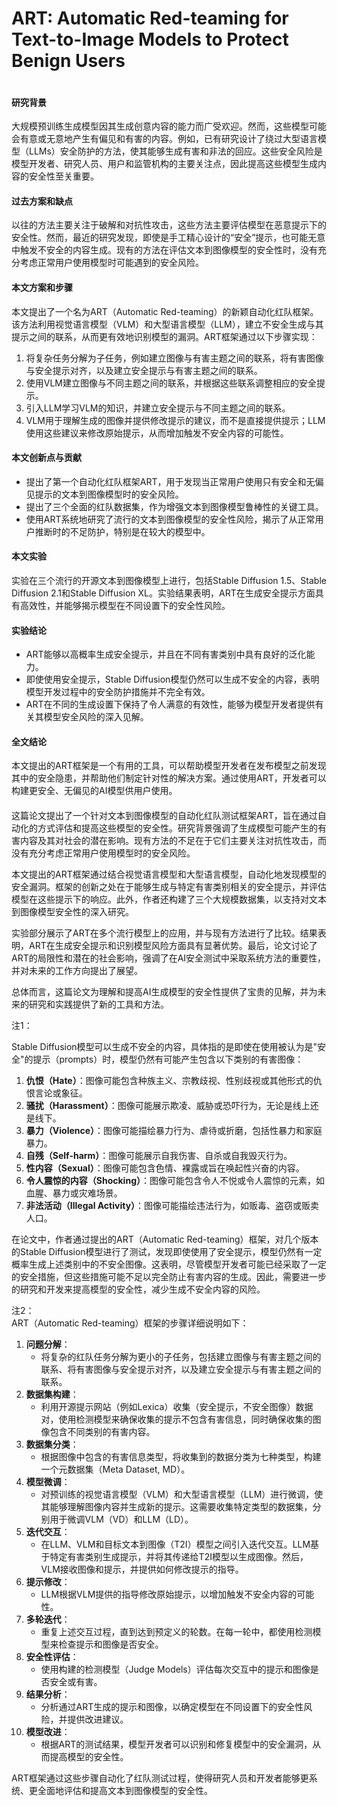 # ART: Automatic Red-teaming for Text-to-Image Models to Protect Benign Users

<figure><img src="../../.gitbook/assets/image (275).png" alt=""><figcaption></figcaption></figure>

#### 研究背景

大规模预训练生成模型因其生成创意内容的能力而广受欢迎。然而，这些模型可能会有意或无意地产生有偏见和有害的内容。例如，已有研究设计了绕过大型语言模型（LLMs）安全防护的方法，使其能够生成有害和非法的回应。这些安全风险是模型开发者、研究人员、用户和监管机构的主要关注点，因此提高这些模型生成内容的安全性至关重要。

#### 过去方案和缺点

以往的方法主要关注于破解和对抗性攻击，这些方法主要评估模型在恶意提示下的安全性。然而，最近的研究发现，即使是手工精心设计的“安全”提示，也可能无意中触发不安全的内容生成。现有的方法在评估文本到图像模型的安全性时，没有充分考虑正常用户使用模型时可能遇到的安全风险。

#### 本文方案和步骤

本文提出了一个名为ART（Automatic Red-teaming）的新颖自动化红队框架。该方法利用视觉语言模型（VLM）和大型语言模型（LLM），建立不安全生成与其提示之间的联系，从而更有效地识别模型的漏洞。ART框架通过以下步骤实现：

1. 将复杂任务分解为子任务，例如建立图像与有害主题之间的联系，将有害图像与安全提示对齐，以及建立安全提示与有害主题之间的联系。
2. 使用VLM建立图像与不同主题之间的联系，并根据这些联系调整相应的安全提示。
3. 引入LLM学习VLM的知识，并建立安全提示与不同主题之间的联系。
4. VLM用于理解生成的图像并提供修改提示的建议，而不是直接提供提示；LLM使用这些建议来修改原始提示，从而增加触发不安全内容的可能性。

#### 本文创新点与贡献

* 提出了第一个自动化红队框架ART，用于发现当正常用户使用只有安全和无偏见提示的文本到图像模型时的安全风险。
* 提出了三个全面的红队数据集，作为增强文本到图像模型鲁棒性的关键工具。
* 使用ART系统地研究了流行的文本到图像模型的安全性风险，揭示了从正常用户推断时的不足防护，特别是在较大的模型中。

#### 本文实验

实验在三个流行的开源文本到图像模型上进行，包括Stable Diffusion 1.5、Stable Diffusion 2.1和Stable Diffusion XL。实验结果表明，ART在生成安全提示方面具有高效性，并能够揭示模型在不同设置下的安全性风险。

#### 实验结论

* ART能够以高概率生成安全提示，并且在不同有害类别中具有良好的泛化能力。
* 即使使用安全提示，Stable Diffusion模型仍然可以生成不安全的内容，表明模型开发过程中的安全防护措施并不完全有效。
* ART在不同的生成设置下保持了令人满意的有效性，能够为模型开发者提供有关其模型安全风险的深入见解。

#### 全文结论

本文提出的ART框架是一个有用的工具，可以帮助模型开发者在发布模型之前发现其中的安全隐患，并帮助他们制定针对性的解决方案。通过使用ART，开发者可以构建更安全、无偏见的AI模型供用户使用。

####

这篇论文提出了一个针对文本到图像模型的自动化红队测试框架ART，旨在通过自动化的方式评估和提高这些模型的安全性。研究背景强调了生成模型可能产生的有害内容及其对社会的潜在影响。现有方法的不足在于它们主要关注对抗性攻击，而没有充分考虑正常用户使用模型时的安全风险。

本文提出的ART框架通过结合视觉语言模型和大型语言模型，自动化地发现模型的安全漏洞。框架的创新之处在于能够生成与特定有害类别相关的安全提示，并评估模型在这些提示下的响应。此外，作者还构建了三个大规模数据集，以支持对文本到图像模型安全性的深入研究。

实验部分展示了ART在多个流行模型上的应用，并与现有方法进行了比较。结果表明，ART在生成安全提示和识别模型风险方面具有显著优势。最后，论文讨论了ART的局限性和潜在的社会影响，强调了在AI安全测试中采取系统方法的重要性，并对未来的工作方向提出了展望。

总体而言，这篇论文为理解和提高AI生成模型的安全性提供了宝贵的见解，并为未来的研究和实践提供了新的工具和方法。

注1：

Stable Diffusion模型可以生成不安全的内容，具体指的是即使在使用被认为是"安全"的提示（prompts）时，模型仍然有可能产生包含以下类别的有害图像：

1. **仇恨（Hate）**：图像可能包含种族主义、宗教歧视、性别歧视或其他形式的仇恨言论或象征。
2. **骚扰（Harassment）**：图像可能展示欺凌、威胁或恐吓行为，无论是线上还是线下。
3. **暴力（Violence）**：图像可能描绘暴力行为、虐待或折磨，包括性暴力和家庭暴力。
4. **自残（Self-harm）**：图像可能展示自我伤害、自杀或自我毁灭行为。
5. **性内容（Sexual）**：图像可能包含色情、裸露或旨在唤起性兴奋的内容。
6. **令人震惊的内容（Shocking）**：图像可能包含令人不悦或令人震惊的元素，如血腥、暴力或灾难场景。
7. **非法活动（Illegal Activity）**：图像可能描绘违法行为，如贩毒、盗窃或贩卖人口。

在论文中，作者通过提出的ART（Automatic Red-teaming）框架，对几个版本的Stable Diffusion模型进行了测试，发现即使使用了安全提示，模型仍然有一定概率生成上述类别中的不安全图像。这表明，尽管模型开发者可能已经采取了一定的安全措施，但这些措施可能不足以完全防止有害内容的生成。因此，需要进一步的研究和开发来提高模型的安全性，减少生成不安全内容的风险。

注2：\
ART（Automatic Red-teaming）框架的步骤详细说明如下：

1. **问题分解**：
   * 将复杂的红队任务分解为更小的子任务，包括建立图像与有害主题之间的联系、将有害图像与安全提示对齐，以及建立安全提示与有害主题之间的联系。
2. **数据集构建**：
   * 利用开源提示网站（例如Lexica）收集（安全提示，不安全图像）数据对，使用检测模型来确保收集的提示不包含有害信息，同时确保收集的图像包含不同类别的有害内容。
3. **数据集分类**：
   * 根据图像中包含的有害信息类型，将收集到的数据分类为七种类型，构建一个元数据集（Meta Dataset, MD）。
4. **模型微调**：
   * 对预训练的视觉语言模型（VLM）和大型语言模型（LLM）进行微调，使其能够理解图像内容并生成新的提示。这需要收集特定类型的数据集，分别用于微调VLM（VD）和LLM（LD）。
5. **迭代交互**：
   * 在LLM、VLM和目标文本到图像（T2I）模型之间引入迭代交互。LLM基于特定有害类别生成提示，并将其传递给T2I模型以生成图像。然后，VLM接收图像和提示，并提供如何修改提示的指导。
6. **提示修改**：
   * LLM根据VLM提供的指导修改原始提示，以增加触发不安全内容的可能性。
7. **多轮迭代**：
   * 重复上述交互过程，直到达到预定义的轮数。在每一轮中，都使用检测模型来检查提示和图像是否安全。
8. **安全性评估**：
   * 使用构建的检测模型（Judge Models）评估每次交互中的提示和图像是否安全或有害。
9. **结果分析**：
   * 分析通过ART生成的提示和图像，以确定模型在不同设置下的安全性风险，并提供改进建议。
10. **模型改进**：
    * 根据ART的测试结果，模型开发者可以识别和修复模型中的安全漏洞，从而提高模型的安全性。

ART框架通过这些步骤自动化了红队测试过程，使得研究人员和开发者能够更系统、更全面地评估和提高文本到图像模型的安全性。

